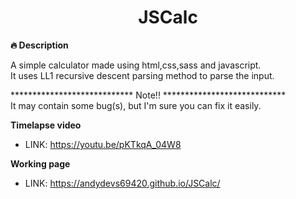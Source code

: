 <div align="center">
  <h1>JSCalc</h1>
</div>

**:fire: Description** <br>

A simple calculator made using html,css,sass and javascript. <br>
It uses LL1 recursive descent parsing method to parse the input.

**************************** Note!! ****************************
<br>
It may contain some bug(s), but I'm sure you can fix it easily.

**Timelapse video** <br>
- LINK: https://youtu.be/pKTkqA_04W8

**Working page** <br>
- LINK: https://andydevs69420.github.io/JSCalc/


